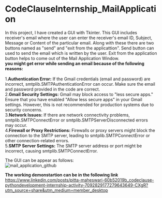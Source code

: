 # CodeClauseInternship_MailApplication
In this project, I have created a GUI with Tkinter. 
This GUI includes receiver's email where the user can enter the receiver's email ID, Subject, Message or Content of the particular email.
Along with these there are two buttons named as "send" and "exit from the applicattion".
Send button can used to send the email which is written by the user.
Exit from the application button helps to come out of the Mail Application Window.<br>
**you might get error while sending an email because of the following reasons:** <br><br>
1.**Authentication Error:** If the Gmail credentials (email and password) are incorrect, smtplib.SMTPAuthenticationError can occur. Make sure the email and password provided in the code are correct.<br>
2.**Gmail Security Settings:** Gmail may block access to "less secure apps." Ensure that you have enabled "Allow less secure apps" in your Gmail settings. However, this is not recommended for production systems due to security concerns.<br>
3.**Network Issues:** If there are network connectivity problems, smtplib.SMTPConnectError or smtplib.SMTPServerDisconnected errors may occur.<br>
4.**Firewall or Proxy Restrictions:** Firewalls or proxy servers might block the connection to the SMTP server, leading to smtplib.SMTPConnectError or other connection-related errors.<br>
5.**SMTP Server Settings:** The SMTP server address or port might be incorrect, causing smtplib.SMTPConnectError.<br>

The GUI can be appear as follows:<br>![mail_application_github](https://github.com/P-Maheswari/CodeClauseInternship_MailApplication/assets/85430368/0fa1dcfc-3cce-42b5-b805-ec98b2b2dd57)

**The working demonstartion can be in the following link**<br>
https://www.linkedin.com/posts/pitta-maheswari-60b52019b_codeclause-pythondevelopment-internship-activity-7092829177279643649-CXgR?utm_source=share&utm_medium=member_desktop

